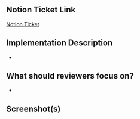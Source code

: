 ## Notion Ticket Link
<!-- Please replace with your task's URL -->

[Notion Ticket](https://www.notion.so/yinanz/2a12edabbd6d43d386789d7c71dc0464?v=245beb3f2fa34d6eaafd28ca8ec41317)

<!-- Give a quick summary of the implementation details, provide design justifications if necessary -->
## Implementation Description
* 

<!-- Draw attention to the substantial parts of your PR or anything you'd like a second opinion on -->
## What should reviewers focus on?
*  

## Screenshot(s)
